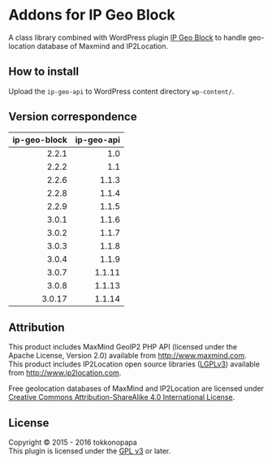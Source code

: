 Addons for IP Geo Block
=======================
A class library combined with WordPress plugin [IP Geo Block][IP-Geo-Block] 
to handle geo-location database of Maxmind and IP2Location.

How to install
--------------
Upload the `ip-geo-api` to WordPress content directory `wp-content/`.

Version correspondence
----------------------

| ip-geo-block  |  ip-geo-api |
|--------------:|------------:|
|         2.2.1 |         1.0 |
|         2.2.2 |         1.1 |
|         2.2.6 |       1.1.3 |
|         2.2.8 |       1.1.4 |
|         2.2.9 |       1.1.5 |
|         3.0.1 |       1.1.6 |
|         3.0.2 |       1.1.7 |
|         3.0.3 |       1.1.8 |
|         3.0.4 |       1.1.9 |
|         3.0.7 |      1.1.11 |
|         3.0.8 |      1.1.13 |
|        3.0.17 |      1.1.14 |

Attribution
-----------
This product includes MaxMind GeoIP2 PHP API (licensed under the Apache License, Version 2.0) available from http://www.maxmind.com.  
This product includes IP2Location open source libraries ([LGPLv3][LGPLv3]) available from http://www.ip2location.com.

Free geolocation databases of MaxMind and IP2Location are licensed under 
[Creative Commons Attribution-ShareAlike 4.0 International License][CC_BY-SA_4.0].

License
-------
Copyright &copy; 2015 - 2016 tokkonopapa  
This plugin is licensed under the [GPL v3][GPLv3] or later.

[IP-Geo-Block]:  https://github.com/tokkonopapa/WordPress-IP-Geo-Block "tokkonopapa/WordPress-IP-Geo-Block - GitHub"
[GPLv3]:         https://www.gnu.org/licenses/gpl-3.0.txt
[LGPLv3]:        https://www.gnu.org/licenses/lgpl-3.0.en.html
[Compatibility]: https://www.gnu.org/licenses/license-list.en.html#GPLCompatibleLicenses
[CC_BY-SA_4.0]:  https://creativecommons.org/licenses/by-sa/4.0/ "Creative Commons &mdash; Attribution-ShareAlike 4.0 International &mdash; CC BY-SA 4.0"
